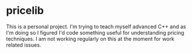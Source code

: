 # pricelib
This is a personal project. 
I'm trying to teach myself advanced C++ and as I'm doing so I figured 
I'd code something useful for understanding pricing techniques.
I am not working regularly on this at the moment for work related issues.
